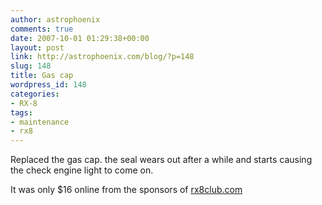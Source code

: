 ```yaml
---
author: astrophoenix
comments: true
date: 2007-10-01 01:29:38+00:00
layout: post
link: http://astrophoenix.com/blog/?p=148
slug: 148
title: Gas cap
wordpress_id: 148
categories:
- RX-8
tags:
- maintenance
- rx8
---
```


Replaced the gas cap. the seal wears out after a while and starts causing the check engine light to come on.

It was only $16 online from the sponsors of [rx8club.com](http://rx8club.com)
